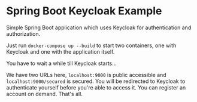 # Spring Boot Keycloak Example

Simple Spring Boot application which uses Keycloak for authentication and authorization.

Just run `docker-compose up --build` to start two containers, one with Keycloak and one with the application itself.

You have to wait a while till Keycloak starts...

We have two URLs here, `localhost:9000` is public accessible and `localhost:9000/secured` is secured. You will be redirected to Keycloak to authenticate yourself before you're able to access it. You can register an account on demand. That's all.
